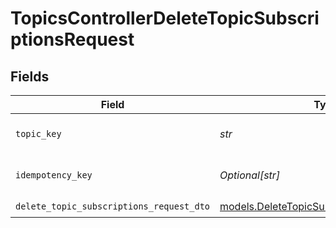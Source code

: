 # TopicsControllerDeleteTopicSubscriptionsRequest


## Fields

| Field                                                                                        | Type                                                                                         | Required                                                                                     | Description                                                                                  |
| -------------------------------------------------------------------------------------------- | -------------------------------------------------------------------------------------------- | -------------------------------------------------------------------------------------------- | -------------------------------------------------------------------------------------------- |
| `topic_key`                                                                                  | *str*                                                                                        | :heavy_check_mark:                                                                           | The key identifier of the topic                                                              |
| `idempotency_key`                                                                            | *Optional[str]*                                                                              | :heavy_minus_sign:                                                                           | A header for idempotency purposes                                                            |
| `delete_topic_subscriptions_request_dto`                                                     | [models.DeleteTopicSubscriptionsRequestDto](../models/deletetopicsubscriptionsrequestdto.md) | :heavy_check_mark:                                                                           | N/A                                                                                          |